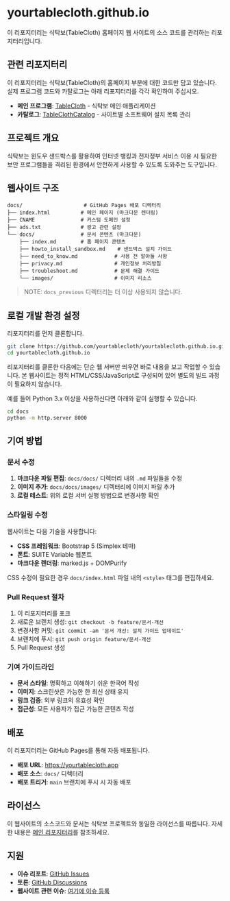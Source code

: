 # yourtablecloth.github.io

이 리포지터리는 식탁보(TableCloth) 홈페이지 웹 사이트의 소스 코드를 관리하는 리포지터리입니다.

## 관련 리포지터리

이 리포지터리는 식탁보(TableCloth)의 홈페이지 부분에 대한 코드만 담고 있습니다. 실제 프로그램 코드와 카탈로그는 아래 리포지터리를 각각 확인하여 주십시오.

- **메인 프로그램**: [TableCloth](https://github.com/yourtablecloth/TableCloth) - 식탁보 메인 애플리케이션
- **카탈로그**: [TableClothCatalog](https://github.com/yourtablecloth/TableClothCatalog) - 사이트별 소프트웨어 설치 목록 관리

## 프로젝트 개요

식탁보는 윈도우 샌드박스를 활용하여 인터넷 뱅킹과 전자정부 서비스 이용 시 필요한 보안 프로그램들을 격리된 환경에서 안전하게 사용할 수 있도록 도와주는 도구입니다.

## 웹사이트 구조

```plaintext
docs/                    # GitHub Pages 배포 디렉터리
├── index.html          # 메인 페이지 (마크다운 렌더링)
├── CNAME               # 커스텀 도메인 설정
├── ads.txt             # 광고 관련 설정
└── docs/               # 문서 콘텐츠 (마크다운)
    ├── index.md        # 홈 페이지 콘텐츠
    ├── howto_install_sandbox.md    # 샌드박스 설치 가이드
    ├── need_to_know.md            # 사용 전 알아둘 사항
    ├── privacy.md                 # 개인정보 처리방침
    ├── troubleshoot.md            # 문제 해결 가이드
    └── images/                    # 이미지 리소스
```

> NOTE: `docs_previous` 디렉터리는 더 이상 사용되지 않습니다.

## 로컬 개발 환경 설정

리포지터리를 먼저 클론합니다.

```bash
git clone https://github.com/yourtablecloth/yourtablecloth.github.io.git
cd yourtablecloth.github.io
```

리포지터리를 클론한 다음에는 단순 웹 서버만 띄우면 바로 내용을 보고 작업할 수 있습니다. 본 웹사이트는 정적 HTML/CSS/JavaScript로 구성되어 있어 별도의 빌드 과정이 필요하지 않습니다.

예를 들어 Python 3.x 이상을 사용하신다면 아래와 같이 실행할 수 있습니다.

```bash
cd docs
python -m http.server 8000
```

## 기여 방법

### 문서 수정

1. **마크다운 파일 편집**: `docs/docs/` 디렉터리 내의 `.md` 파일들을 수정
2. **이미지 추가**: `docs/docs/images/` 디렉터리에 이미지 파일 추가
3. **로컬 테스트**: 위의 로컬 서버 실행 방법으로 변경사항 확인

### 스타일링 수정

웹사이트는 다음 기술을 사용합니다:

- **CSS 프레임워크**: Bootstrap 5 (Simplex 테마)
- **폰트**: SUITE Variable 웹폰트
- **마크다운 렌더링**: marked.js + DOMPurify

CSS 수정이 필요한 경우 `docs/index.html` 파일 내의 `<style>` 태그를 편집하세요.

### Pull Request 절차

1. 이 리포지터리를 포크
2. 새로운 브랜치 생성: `git checkout -b feature/문서-개선`
3. 변경사항 커밋: `git commit -am '문서 개선: 설치 가이드 업데이트'`
4. 브랜치에 푸시: `git push origin feature/문서-개선`
5. Pull Request 생성

### 기여 가이드라인

- **문서 스타일**: 명확하고 이해하기 쉬운 한국어 작성
- **이미지**: 스크린샷은 가능한 한 최신 상태 유지
- **링크 검증**: 외부 링크의 유효성 확인
- **접근성**: 모든 사용자가 접근 가능한 콘텐츠 작성

## 배포

이 리포지터리는 GitHub Pages를 통해 자동 배포됩니다.

- **배포 URL**: <https://yourtablecloth.app>
- **배포 소스**: `docs/` 디렉터리
- **배포 트리거**: `main` 브랜치에 푸시 시 자동 배포

## 라이선스

이 웹사이트의 소스코드와 문서는 식탁보 프로젝트와 동일한 라이선스를 따릅니다. 자세한 내용은 [메인 리포지터리](https://github.com/yourtablecloth/TableCloth)를 참조하세요.

## 지원

- **이슈 리포트**: [GitHub Issues](https://github.com/yourtablecloth/TableCloth/issues)
- **토론**: [GitHub Discussions](https://github.com/yourtablecloth/TableCloth/discussions)
- **웹사이트 관련 이슈**: [여기에 이슈 등록](https://github.com/yourtablecloth/yourtablecloth.github.io/issues)
